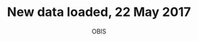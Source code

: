 ---
author: OBIS
excerpt: On May 22, 39 new datasets, 601,362 new records, and 5,942 new marine species
  were added to OBIS. The current version of the OBIS database now has 48.4 million
  occurrences of 123,287 species. The database report with a full dataset overview
  is available <a href='/reports/database-201705'>here</a>.
feed: true
identifier: dataload_20170523
lang: en
layout: post
link: http://iobis.org/reports/database-201705/
linkpost: true
purpose: news
tags:
- new data load
title: New data loaded, 22 May 2017
---